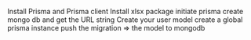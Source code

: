 Install Prisma and Prisma client
Install xlsx package
initiate prisma
create mongo db and get the URL string
Create your user model
create a global prisma instance
push the migration => the model to mongodb

